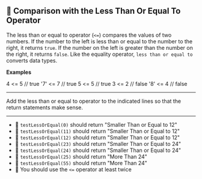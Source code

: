 🚀 Comparison with the Less Than Or Equal To Operator
-----------------------------------------------------

The less than or equal to operator (`<=`) compares the values of two numbers. If the number to the left is less than or equal to the number to the right, it returns `true`. If the number on the left is greater than the number on the right, it returns `false`. Like the equality operator, `less than or equal to` converts data types.

**Examples**

4   <= 5  // true
'7' <= 7  // true
5   <= 5  // true
3   <= 2  // false
'8' <= 4  // false

* * *

Add the less than or equal to operator to the indicated lines so that the return statements make sense.

* * *

*   🧪 `testLessOrEqual(0)` should return "Smaller Than or Equal to 12"
*   🧪 `testLessOrEqual(11)` should return "Smaller Than or Equal to 12"
*   🧪 `testLessOrEqual(12)` should return "Smaller Than or Equal to 12"
*   🧪 `testLessOrEqual(23)` should return "Smaller Than or Equal to 24"
*   🧪 `testLessOrEqual(24)` should return "Smaller Than or Equal to 24"
*   🧪 `testLessOrEqual(25)` should return "More Than 24"
*   🧪 `testLessOrEqual(55)` should return "More Than 24"
*   🧪 You should use the `<=` operator at least twice